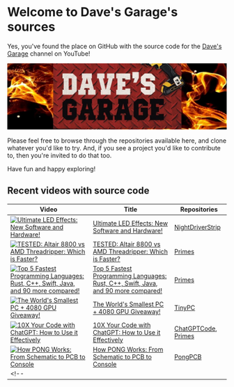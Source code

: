 # Welcome to Dave's Garage's sources

Yes, you've found the place on GitHub with the source code for the [Dave's Garage](https://www.youtube.com/@DavesGarage) channel on YouTube!

[![Dave's Garage](https://github.com/PlummersSoftwareLLC/.github/blob/main/assets/channelbanner.jpg?raw=true)](https://www.youtube.com/@DavesGarage)

Please feel free to browse through the repositories available here, and clone whatever you'd like to try. And, if you see a project you'd like to contribute to, then you're invited to do that too.

Have fun and happy exploring!

## Recent videos with source code

| Video | Title | Repositories |
|-|-|-|
| [![Ultimate LED Effects: New Software and Hardware!](https://img.youtube.com/vi/COJnlehBcKw/default.jpg)](https://youtu.be/COJnlehBcKw) | [Ultimate LED Effects: New Software and Hardware!](https://youtu.be/COJnlehBcKw) | [NightDriverStrip](https://github.com/PlummersSoftwareLLC/NightDriverStrip) |
| [![TESTED: Altair 8800 vs AMD Threadripper: Which is Faster?](https://img.youtube.com/vi/6EBLDzGMYyc/default.jpg)](https://youtu.be/6EBLDzGMYyc) | [TESTED: Altair 8800 vs AMD Threadripper: Which is Faster?](https://youtu.be/6EBLDzGMYyc) | [Primes](https://github.com/PlummersSoftwareLLC/Primes) |
| [![Top 5 Fastest Programming Languages: Rust, C++, Swift, Java, and 90 more compared!](https://img.youtube.com/vi/pSvSXBorw4A/default.jpg)](https://youtu.be/pSvSXBorw4A) | [Top 5 Fastest Programming Languages: Rust, C++, Swift, Java, and 90 more compared!](https://youtu.be/pSvSXBorw4A) | [Primes](https://github.com/PlummersSoftwareLLC/Primes) |
| [![The World's Smallest PC + 4080 GPU Giveaway!](https://img.youtube.com/vi/zpDPwBUDQg8/default.jpg)](https://youtu.be/zpDPwBUDQg8) | [The World's Smallest PC + 4080 GPU Giveaway!](https://youtu.be/zpDPwBUDQg8) | [TinyPC](https://github.com/PlummersSoftwareLLC/TinyPC) |
| [![10X Your Code with ChatGPT: How to Use it Effectively](https://img.youtube.com/vi/pspsSn_nGzo/default.jpg)](https://youtu.be/pspsSn_nGzo) | [10X Your Code with ChatGPT: How to Use it Effectively](https://youtu.be/pspsSn_nGzo) | [ChatGPTCode](https://github.com/PlummersSoftwareLLC/ChatGPTCode), [Primes](https://github.com/PlummersSoftwareLLC/Primes) |
| [![How PONG Works: From Schematic to PCB to Console](https://img.youtube.com/vi/iF7lo0vU_WI/default.jpg)](https://youtu.be/iF7lo0vU_WI) | [How PONG Works: From Schematic to PCB to Console](https://youtu.be/iF7lo0vU_WI) | [PongPCB](https://github.com/PlummersSoftwareLLC/PongPCB) |
<!--| [![<title>](https://img.youtube.com/vi/<id>/default.jpg)](https://youtu.be/<id>) | [<title>](https://youtu.be/<id>) | [<repo>](https://github.com/PlummersSoftwareLLC/<repo>) |-->
